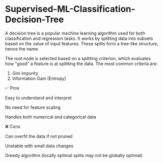 # Supervised-ML-Classification-Decision-Tree

A decision tree is a popular machine learning algorithm used for both classification and regression tasks. 
It works by splitting data into subsets based on the value of input features.
These splits form a tree-like structure, hence the name.

The root node is selected based on a splitting criterion, which evaluates how "good" a feature is at splitting the data. 
The most common criteria are:

1. Gini impurity
2. Information Gain (Entropy) 


✅ Pros

Easy to understand and interpret

No need for feature scaling

Handles both numerical and categorical data

❌ Cons

Can overfit the data if not pruned

Unstable with small data changes

Greedy algorithm (locally optimal splits may not be globally optimal)
